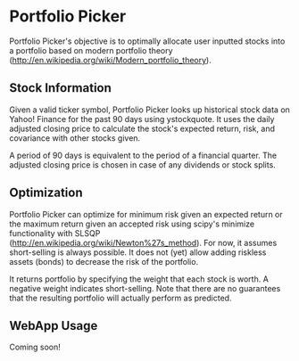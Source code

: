 # Portfolio Picker
Portfolio Picker's objective is to optimally allocate user inputted stocks into a portfolio based on modern portfolio theory (http://en.wikipedia.org/wiki/Modern_portfolio_theory).

## Stock Information
Given a valid ticker symbol, Portfolio Picker looks up historical stock data on Yahoo! Finance for the past 90 days using ystockquote. It uses the daily adjusted closing price to calculate the stock's expected return, risk, and covariance with other stocks given.

A period of 90 days is equivalent to the period of a financial quarter. The adjusted closing price is chosen in case of any dividends or stock splits.

## Optimization
Portfolio Picker can optimize for minimum risk given an expected return or the maximum return given an accepted risk using scipy's minimize functionality with SLSQP (http://en.wikipedia.org/wiki/Newton%27s_method). For now, it assumes short-selling is always possible. It does not (yet) allow adding riskless assets (bonds) to decrease the risk of the portfolio.

It returns portfolio by specifying the weight that each stock is worth. A negative weight indicates short-selling. Note that there are no guarantees that the resulting portfolio will actually perform as predicted.

## WebApp Usage
Coming soon!
